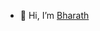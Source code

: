 - 👋 Hi, I’m [Bharath](https://bm.reflex.run)

<!---
bm611/bm611 is a ✨ special ✨ repository because its `README.md` (this file) appears on your GitHub profile.
You can click the Preview link to take a look at your changes.
--->
